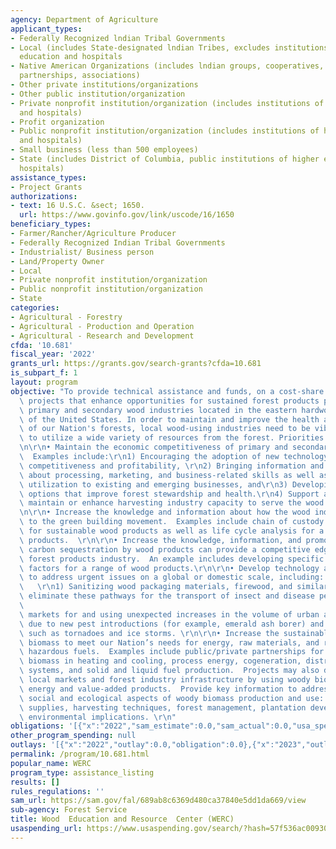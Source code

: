 ```yaml
---
agency: Department of Agriculture
applicant_types:
- Federally Recognized lndian Tribal Governments
- Local (includes State-designated lndian Tribes, excludes institutions of higher
  education and hospitals
- Native American Organizations (includes lndian groups, cooperatives, corporations,
  partnerships, associations)
- Other private institutions/organizations
- Other public institution/organization
- Private nonprofit institution/organization (includes institutions of higher education
  and hospitals)
- Profit organization
- Public nonprofit institution/organization (includes institutions of higher education
  and hospitals)
- Small business (less than 500 employees)
- State (includes District of Columbia, public institutions of higher education and
  hospitals)
assistance_types:
- Project Grants
authorizations:
- text: 16 U.S.C. &sect; 1650.
  url: https://www.govinfo.gov/link/uscode/16/1650
beneficiary_types:
- Farmer/Rancher/Agriculture Producer
- Federally Recognized Indian Tribal Governments
- Industrialist/ Business person
- Land/Property Owner
- Local
- Private nonprofit institution/organization
- Public nonprofit institution/organization
- State
categories:
- Agricultural - Forestry
- Agricultural - Production and Operation
- Agricultural - Research and Development
cfda: '10.681'
fiscal_year: '2022'
grants_url: https://grants.gov/search-grants?cfda=10.681
is_subpart_f: 1
layout: program
objective: "To provide technical assistance and funds, on a cost-share basis, for\
  \ projects that enhance opportunities for sustained forest products production for\
  \ primary and secondary wood industries located in the eastern hardwood forest region\
  \ of the United States. In order to maintain and improve the health and stewardship\
  \ of our Nation's forests, local wood-using industries need to be vibrant and able\
  \ to utilize a wide variety of resources from the forest. Priorities include: \r\
  \n\r\n• Maintain the economic competitiveness of primary and secondary wood industries.\
  \  Examples include:\r\n1) Encouraging the adoption of new technology to improve\
  \ competitiveness and profitability, \r\n2) Bringing information and technology\
  \ about processing, marketing, and business-related skills as well as urban wood\
  \ utilization to existing and emerging businesses, and\r\n3) Developing utilization\
  \ options that improve forest stewardship and health.\r\n4) Support activities that\
  \ maintain or enhance harvesting industry capacity to serve the wood industry.\r\
  \n\r\n• Increase the knowledge and information about how the wood industry can contribute\
  \ to the green building movement.  Examples include chain of custody certification\
  \ for sustainable wood products as well as life cycle analysis for a range of wood\
  \ products.  \r\n\r\n• Increase the knowledge, information, and promotion of how\
  \ carbon sequestration by wood products can provide a competitive edge to a sustainable\
  \ forest products industry.  An example includes developing specific carbon storage\
  \ factors for a range of wood products.\r\n\r\n• Develop technology and markets\
  \ to address urgent issues on a global or domestic scale, including:           \
  \   \r\n1) Sanitizing wood packaging materials, firewood, and similar products to\
  \ eliminate these pathways for the transport of insect and disease pests, and  \
  \                                                                       \r\n2) Developing\
  \ markets for and using unexpected increases in the volume of urban and rural wood\
  \ due to new pest introductions (for example, emerald ash borer) and weather events\
  \ such as tornadoes and ice storms. \r\n\r\n• Increase the sustainable use of woody\
  \ biomass to meet our Nation’s needs for energy, raw materials, and reductions of\
  \ hazardous fuels.  Examples include public/private partnerships for using woody\
  \ biomass in heating and cooling, process energy, cogeneration, district energy\
  \ systems, and solid and liquid fuel production.  Projects may also develop or maintain\
  \ local markets and forest industry infrastructure by using woody biomass for both\
  \ energy and value-added products.  Provide key information to address the economic,\
  \ social and ecological aspects of woody biomass production and use: including sustainable\
  \ supplies, harvesting techniques, forest management, plantation development, and\
  \ environmental implications. \r\n"
obligations: '[{"x":"2022","sam_estimate":0.0,"sam_actual":0.0,"usa_spending_actual":0.0},{"x":"2023","sam_estimate":0.0,"sam_actual":705164.0,"usa_spending_actual":705165.0},{"x":"2024","sam_estimate":1000000.0,"sam_actual":0.0,"usa_spending_actual":2226108.0}]'
other_program_spending: null
outlays: '[{"x":"2022","outlay":0.0,"obligation":0.0},{"x":"2023","outlay":203303.39,"obligation":705165.0},{"x":"2024","outlay":45720.0,"obligation":2226108.0}]'
permalink: /program/10.681.html
popular_name: WERC
program_type: assistance_listing
results: []
rules_regulations: ''
sam_url: https://sam.gov/fal/689ab8c6369d480ca37840e5dd1da669/view
sub-agency: Forest Service
title: Wood  Education and Resource  Center (WERC)
usaspending_url: https://www.usaspending.gov/search/?hash=57f536ac00930b489b44998cbd23253a
---
```

